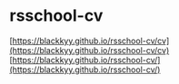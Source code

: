 # rsschool-cv

[https://blackkyy.github.io/rsschool-cv/cv](https://blackkyy.github.io/rsschool-cv/cv)
[https://blackkyy.github.io/rsschool-cv/](https://blackkyy.github.io/rsschool-cv/)
